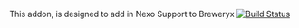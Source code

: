 This addon, is designed to add in Nexo Support to Breweryx
[![Build Status](https://dev.pwing.site/job/BreweryIAOraxNexoAddon/badge/icon)](https://dev.pwing.site/job/BreweryIAOraxNexoAddon/) 

